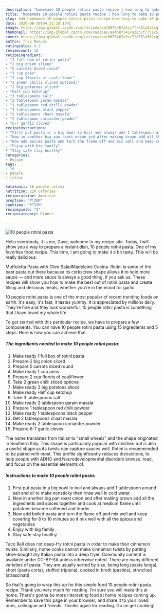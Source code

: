 ```yaml
---
description: "homemade 10 people rotini pasta recipe | how long to bake 10 people rotini pasta"
title: "homemade 10 people rotini pasta recipe | how long to bake 10 people rotini pasta"
slug: 649-homemade-10-people-rotini-pasta-recipe-how-long-to-bake-10-people-rotini-pasta
date: 2020-06-30T04:13:28.134Z
image: https://img-global.cpcdn.com/recipes/aaf6075467a3cc7f/751x532cq70/10-people-rotini-pasta-recipe-main-photo.jpg
thumbnail: https://img-global.cpcdn.com/recipes/aaf6075467a3cc7f/751x532cq70/10-people-rotini-pasta-recipe-main-photo.jpg
cover: https://img-global.cpcdn.com/recipes/aaf6075467a3cc7f/751x532cq70/10-people-rotini-pasta-recipe-main-photo.jpg
author: Troy Reeves
ratingvalue: 4.2
reviewcount: 10
recipeingredient:
- "1 full box of rotini pasta"
- "2 big onion sliced"
- "5 carrots diced round"
- "1 cup peas"
- "2 cup florets of cauliflower"
- "2 green chilli sliced optional"
- "2 big potatoes sliced"
- "Half cup ketchup"
- "3 tablespoons salt"
- "2 tablespoon garam masala"
- "1 tablespoon red chilli powder"
- "1 tablespoons black pepper"
- "2 tablespoons chaat masala"
- "2 tablespoon coriander powder"
- "6-7 garlic cloves"
recipeinstructions:
- "First put pasta in a big bowl to boil and always add 1 tablespoon around salt and oil to make nonsticky then rinse well in cold water"
- "Now in another big pan roast onion and after making brown add all the ingredients and spices together and cook at medium flame until potatoes become softened and tender"
- "Now add boiled pasta and turn the flame off and mix well and keep covering for 8 to 10 minutes so it mix well with all the spices and vegetables"
- "Enjoy with big family"
- "Stay safe stay healthy"
categories:
- Recipe
tags:
- 10
- people
- rotini

katakunci: 10 people rotini 
nutrition: 220 calories
recipecuisine: American
preptime: "PT26M"
cooktime: "PT57M"
recipeyield: "2"
recipecategory: Dinner

---
```



![10 people rotini pasta](https://img-global.cpcdn.com/recipes/aaf6075467a3cc7f/751x532cq70/10-people-rotini-pasta-recipe-main-photo.jpg)

Hello everybody, it is me, Dave, welcome to my recipe site. Today, I will show you a way to prepare a instant dish, 10 people rotini pasta. One of my favorites food recipe. This time, I am going to make it a bit tasty. This will be really delicious.

Muffuletta Pasta with Olive SaladMadeleine Cocina. Rotini is some of the best pasta out there because its corkscrew shape allows it to hold more sauce — and more sauce is always a good thing, if you ask us. These recipes will show you how to make the best out of rotini pasta and create filling and delicious meals, whether you&#39;re in the mood for garlic.

10 people rotini pasta is one of the most popular of recent trending foods on earth. It's easy, it's fast, it tastes yummy. It is appreciated by millions daily. They're fine and they look wonderful. 10 people rotini pasta is something that I have loved my whole life.


To get started with this particular recipe, we have to prepare a few components. You can have 10 people rotini pasta using 15 ingredients and 5 steps. Here is how you can achieve that.

<!--inarticleads1-->

##### The ingredients needed to make 10 people rotini pasta:

1. Make ready 1 full box of rotini pasta
1. Prepare 2 big onion sliced
1. Prepare 5 carrots diced round
1. Make ready 1 cup peas
1. Prepare 2 cup florets of cauliflower
1. Take 2 green chilli sliced optional
1. Make ready 2 big potatoes sliced
1. Make ready Half cup ketchup
1. Take 3 tablespoons salt
1. Make ready 2 tablespoon garam masala
1. Prepare 1 tablespoon red chilli powder
1. Make ready 1 tablespoons black pepper
1. Get 2 tablespoons chaat masala
1. Make ready 2 tablespoon coriander powder
1. Prepare 6-7 garlic cloves


The name translates from Italian to &#34;small wheels&#34; and the shape originated in Southern Italy. This shape is particularly popular with children but is also a useful shape as its twists can capture sauces well. Rotini is recommended to be paired with most. This profile significantly reduces distractions, to help people with ADHD and Neurodevelopmental disorders browse, read, and focus on the essential elements of. 

<!--inarticleads2-->

##### Instructions to make 10 people rotini pasta:

1. First put pasta in a big bowl to boil and always add 1 tablespoon around salt and oil to make nonsticky then rinse well in cold water
1. Now in another big pan roast onion and after making brown add all the ingredients and spices together and cook at medium flame until potatoes become softened and tender
1. Now add boiled pasta and turn the flame off and mix well and keep covering for 8 to 10 minutes so it mix well with all the spices and vegetables
1. Enjoy with big family
1. Stay safe stay healthy


Taco Bell does not deep-fry rotini pasta in order to make their cinnamon twists. Similarly, home cooks cannot make cinnamon twists by putting store-bought dry Italian pasta into a deep fryer. Community content is available under CC-BY-SA unless otherwise noted. There are many different varieties of pasta. They are usually sorted by size, being long (pasta lunga), short (pasta corta), stuffed (ripiena), cooked in broth (pastina), stretched (strascinati). 

So that's going to wrap this up for this simple food 10 people rotini pasta recipe. Thank you very much for reading. I'm sure you will make this at home. There's gonna be more interesting food at home recipes coming up. Remember to save this page in your browser, and share it to your loved ones, colleague and friends. Thanks again for reading. Go on get cooking!
